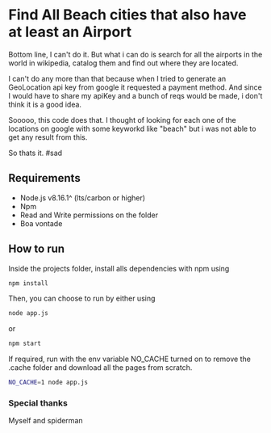 # Find All Beach cities that also have at least an Airport

Bottom line, I can't do it. But what i can do is search for all the airports in the world in wikipedia, catalog them and find out where they are located.

I can't do any more than that because when I tried to generate an GeoLocation api key from google it requested a payment method. And since I would have to share my apiKey and a bunch of reqs would be made, i don't think it is a good idea.

Sooooo, this code does that. I thought of looking for each one of the locations on google with some keyworkd like "beach" but i was not able to get any result from this.

So thats it. #sad

## Requirements

- Node.js v8.16.1^ (lts/carbon or higher)
- Npm
- Read and Write permissions on the folder
- Boa vontade

## How to run
Inside the projects folder, install alls dependencies with npm using
```sh
npm install
```

Then, you can choose to run by either using
```sh
node app.js
```

or

```sh
npm start
```

If required, run with the env variable NO_CACHE turned on to remove the .cache folder and download all the pages from scratch.
```sh
NO_CACHE=1 node app.js
```

### Special thanks
Myself and spiderman